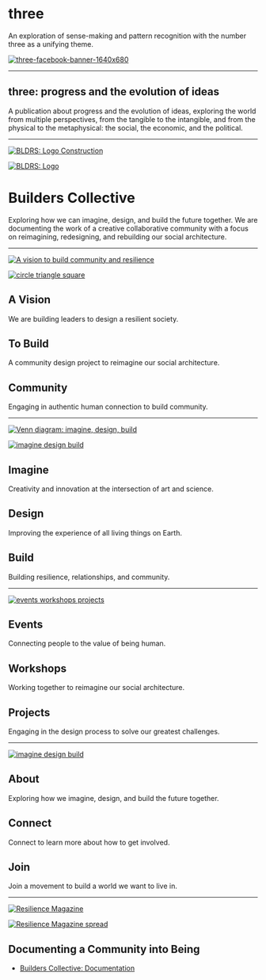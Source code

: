 # three

An exploration of sense-making and pattern recognition with the number three as a unifying theme.

[![three-facebook-banner-1640x680](https://live.staticflickr.com/65535/49243812022_3ff2b852ba_b.jpg)](https://flic.kr/p/2i2vpFL)

---

## three: progress and the evolution of ideas

A publication about progress and the evolution of ideas, exploring the world from multiple perspectives, from the tangible to the intangible, and from the physical to the metaphysical: the social, the economic, and the political.

---

[![BLDRS: Logo Construction](https://live.staticflickr.com/65535/49803595496_994dc183fc_b.jpg)](https://flic.kr/p/2iSYrNY)

[![BLDRS: Logo](https://live.staticflickr.com/65535/49803043793_7aecee30c9_b.jpg)](https://flic.kr/p/2iSVBNR)

# Builders Collective

Exploring how we can imagine, design, and build the future together. We are documenting the work of a creative collaborative community with a focus on reimagining, redesigning, and rebuilding our social architecture.

---

[![A vision to build community and resilience](https://live.staticflickr.com/65535/49803595451_eb7709e077_b.jpg)](https://flic.kr/p/2iSYrNc)

[![circle triangle square](https://live.staticflickr.com/65535/49803043688_1fec6fb408_b.jpg)](https://flic.kr/p/2iSVBM3)

## A Vision

We are building leaders to design a resilient society.

## To Build

A community design project to reimagine our social architecture.

## Community

Engaging in authentic human connection to build community.

---

[![Venn diagram: imagine, design, build](https://live.staticflickr.com/65535/49803595456_df318b05ea_b.jpg)](https://flic.kr/p/2iSYrNh)

[![imagine design build](https://live.staticflickr.com/65535/49803043648_6d978995c0_b.jpg)](https://flic.kr/p/2iSVBLm)

## Imagine

Creativity and innovation at the intersection of art and science.

## Design

Improving the experience of all living things on Earth.

## Build

Building resilience, relationships, and community.

---

[![events workshops projects](https://live.staticflickr.com/65535/49803595276_9f2785ae1d_b.jpg)](https://flic.kr/p/2iSYrKb)

## Events

Connecting people to the value of being human.

## Workshops

Working together to reimagine our social architecture.

## Projects

Engaging in the design process to solve our greatest challenges.

---

[![imagine design build](https://live.staticflickr.com/65535/49803595246_1a9af15240_b.jpg)](https://flic.kr/p/2iSYrJE)

## About

Exploring how we imagine, design, and build the future together.

## Connect

Connect to learn more about how to get involved.

## Join

Join a movement to build a world we want to live in.

---

[![Resilience Magazine](https://live.staticflickr.com/65535/49803043423_9640531359_b.jpg)](https://flic.kr/p/2iSVBGt)

[![Resilience Magazine spread](https://live.staticflickr.com/65535/49803043353_b886f2aec6_b.jpg)](https://flic.kr/p/2iSVBFg)

## Documenting a Community into Being

- [Builders Collective: Documentation](http://docs.bldrs.co/)
